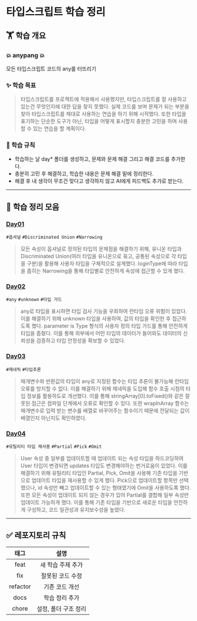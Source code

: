 # 타입스크립트 학습 정리

## 🏋️ 학습 개요

### 💥 anypang 💥
모든 타입스크립트 코드의 any를 터뜨리기

### ✨ 학습 목표
> 타입스크립트를 프로젝트에 적용해서 사용했지만, 타입스크립트를 잘 사용하고 있는건 무엇인지에 대한 답을 찾지 못했다. 실제 코드를 보며 문제가 되는 부분을 찾아 타입스크립트를 제대로 사용하는 연습을 하기 위해 시작했다. 또한 타입을 표기하는 단순한 도구가 아닌, 타입을 어떻게 표시할지 충분한 고민을 하며 사용할 수 있는 연습을 할 계획이다.

### 📍 학습 규칙
- 학습하는 날 day* 폴더를 생성하고, 문제와 문제 해결 그리고 해결 코드를 추가한다.
- 충분히 고민 후 해결하고, 학습한 내용은 문제 해결 밑에 정리한다.
- 해결 후 내 생각이 무조건 맞다고 생각하지 않고 AI에게 피드백도 추가로 받는다.

---

## 🔖 학습 정리 모음

### [Day01](./day01/solution.md)
`#옵셔널` `#Discriminated Union` `#Narrowing`
> 모든 속성이 옵셔널로 정의된 타입의 문제점을 해결하기 위해, 유니온 타입과 Discriminated Union(여러 타입을 유니온으로 묶고, 공통된 속성으로 각 타입을 구분)을 활용해 사용자 타입을 구체적으로 설계했다. loginType에 따라 타입을 좁히는 Narrowing을 통해 타입별로 안전하게 속성에 접근할 수 있게 했다.

### [Day02](./day02/solution.md)
`#any` `#unknown` `#타입 가드`
> any로 타입을 표시하면 타입 검사 기능을 우회하여 런타임 오류 위험이 있었다. 이를 해결하기 위해 unknown 타입을 사용하여, 값의 타입을 확인한 후 접근하도록 했다. parameter is Type 형식의 사용자 정의 타입 가드를 통해 안전하게 타입을 좁혔다. 이를 통해 외부에서 어떤 타입의 데이터가 들어와도 데이터의 신뢰성을 검증하고 타입 안정성을 확보할 수 있었다.

### [Day03](./day03/solution.md)
`#제네릭` `#타입추론`
> 매개변수와 반환값의 타입이 any로 지정된 함수는 타입 추론이 불가능해 런타임 오류를 방지할 수 없다. 이를 해결하기 위해 제네릭을 도입해 함수 호출 시점의 타입 정보를 활용하도로 개선했다. 이를 통해 stringArray[0].toFixed()와 같은 잘못된 접근은 컴파일 단계에서 오류로 확인할 수 있다. 또한 wrapInArray 함수는 매개변수로 입력 받는 변수를 배열로 바꾸어주는 함수이기 때문에 전달되는 값이 배열인지 아닌지도 확인하였다.

### [Day04](.//day04/solution.md)
`#유틸리티 타입 재사용` `#Partial` `#Pick` `#Omit`
> User 속성 중 일부를 업데이트할 때 업데이트 되는 속성 타입을 하드코딩하여 User 타입이 변경되면 updates 타입도 변경해야하는 번거로움이 있었다. 이를 해결하기 위해 유틸리티 타입인 Partial, Pick, Omit을 사용해 기존 타입을 기반으로 업데이트 타입을 재사용할 수 있게 했다. Pick으로 업데이트할 항목만 선택했으나, id 속성만 빼고 업데이트할 수 있는 형태였기에 Omit을 사용하도록 했다. 또한 모든 속성이 업데이트 되지 않는 경우가 있어 Partial를 결합해 일부 속성만 업데이트 가능하게 했다. 이를 통해 기존 타입을 기반으로 새로운 타입을 안전하게 구성하고, 코드 일관성과 유지보수성을 높였다.

---

## ✅ 레포지토리 규칙

|태그|설명|
|:-:|:-:|
|feat|새 학습 주제 추가|
|fix|잘못된 코드 수정|
|refactor|기존 코드 개선|
|docs|학습 정리 추가|
|chore|설정, 폴더 구조 정리|